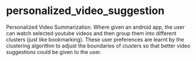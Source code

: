 # personalized_video_suggestion
Personalized Video Summarization. Where given an android app, the user can watch selected youtube videos and then group them into different clusters (just like bookmarking). These user preferences are learnt by the clustering algorithm to adjust the boundaries of clusters so that better video suggestions could be given to the user. 
